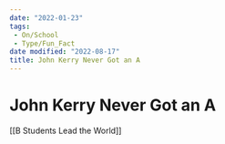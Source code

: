 ```yaml
---
date: "2022-01-23"
tags:
 - On/School
 - Type/Fun_Fact
date modified: "2022-08-17"
title: John Kerry Never Got an A
---
```


# John Kerry Never Got an A
[[B Students Lead the World]]
